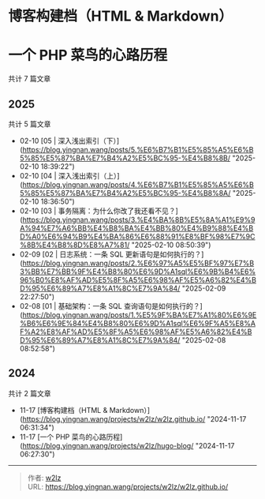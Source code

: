 # 博客构建档（HTML &amp; Markdown）

# 一个 PHP 菜鸟的心路历程

共计 7 篇文章

## 2025

共计 5 篇文章

- 02-10 [05 | 深入浅出索引（下）](https://blog.yingnan.wang/posts/5.%E6%B7%B1%E5%85%A5%E6%B5%85%E5%87%BA%E7%B4%A2%E5%BC%95-%E4%B8%8B/ &#34;2025-02-10 18:39:22&#34;)
- 02-10 [04 | 深入浅出索引（上）](https://blog.yingnan.wang/posts/4.%E6%B7%B1%E5%85%A5%E6%B5%85%E5%87%BA%E7%B4%A2%E5%BC%95-%E4%B8%8A/ &#34;2025-02-10 18:36:50&#34;)
- 02-10 [03 | 事务隔离：为什么你改了我还看不见？](https://blog.yingnan.wang/posts/3.%E4%BA%8B%E5%8A%A1%E9%9A%94%E7%A6%BB%E4%B8%BA%E4%BB%80%E4%B9%88%E4%BD%A0%E6%94%B9%E4%BA%86%E6%88%91%E8%BF%98%E7%9C%8B%E4%B8%8D%E8%A7%81/ &#34;2025-02-10 08:50:39&#34;)
- 02-09 [02 | 日志系统：一条 SQL 更新语句是如何执行的？](https://blog.yingnan.wang/posts/2.%E6%97%A5%E5%BF%97%E7%B3%BB%E7%BB%9F%E4%B8%80%E6%9D%A1sql%E6%9B%B4%E6%96%B0%E8%AF%AD%E5%8F%A5%E6%98%AF%E5%A6%82%E4%BD%95%E6%89%A7%E8%A1%8C%E7%9A%84/ &#34;2025-02-09 22:27:50&#34;)
- 02-08 [01 | 基础架构：一条 SQL 查询语句是如何执行的？](https://blog.yingnan.wang/posts/1.%E5%9F%BA%E7%A1%80%E6%9E%B6%E6%9E%84%E4%B8%80%E6%9D%A1sql%E6%9F%A5%E8%AF%A2%E8%AF%AD%E5%8F%A5%E6%98%AF%E5%A6%82%E4%BD%95%E6%89%A7%E8%A1%8C%E7%9A%84/ &#34;2025-02-08 08:52:58&#34;)

## 2024

共计 2 篇文章

- 11-17 [博客构建档（HTML &amp; Markdown）](https://blog.yingnan.wang/projects/w2lz/w2lz.github.io/ &#34;2024-11-17 06:31:34&#34;)
- 11-17 [一个 PHP 菜鸟的心路历程](https://blog.yingnan.wang/projects/w2lz/hugo-blog/ &#34;2024-11-17 06:27:30&#34;)


---

> 作者: [w2lz](https://github.com/w2lz)  
> URL: https://blog.yingnan.wang/projects/w2lz/w2lz.github.io/  

